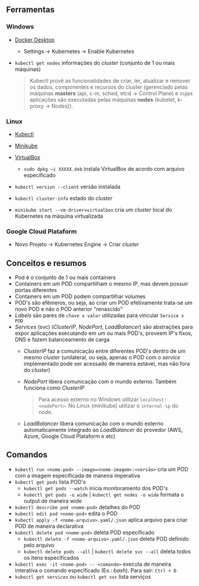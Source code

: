 ## Ferramentas

### Windows
- [Docker Desktop](https://docs.docker.com/desktop/install/windows-install/)
    - Settings -> Kubernetes -> Enable Kubernetes

- `kubectl get nodes` informações do _cluster_ (conjunto de 1 ou mais máquinas)

    >Kubectl provê as funcionalidades de criar, ler, atualizar e remover os dados, componentes e recursos do cluster (gerenciado pelas máquinas **masters** (api, c-m, sched, etcd -> Control Plane) e cujas aplicações são executadas pelas máquinas **nodes** (kubelet, k-proxy -> Nodes)).

### Linux
- [Kubectl](https://kubernetes.io/pt-br/docs/tasks/tools/install-kubectl-linux/)
- [Minikube](https://kubernetes.io/fr/docs/tasks/tools/install-minikube/)
- [VirtualBox](https://www.virtualbox.org/)
    - `sudo dpkg –i XXXXX.deb` instala VirtualBox de acordo com arquivo especificado

- `kubectl version --client` versão instalada
- `kubectl cluster-info` estado do _cluster_
- `minikube start --vm-driver=virtualbox` cria um _cluster_ local do Kubernetes na máquina virtualizada

### Google Cloud Plataform
- Novo Projeto -> Kubernetes Engine -> Criar _cluster_

## Conceitos e resumos
- Pod é o conjunto de 1 ou mais containers
- Containers em um POD compartilham o mesmo IP, mas devem possuir portas diferentes
- Containers em um POD podem compartilhar volumes
- POD's são efêmeros, ou seja, ao criar um POD efetivamente trata-se um novo POD e não o POD anterior "renascido"
- _Labels_ são pares de `chave x valor` utilizadas para vincular `Service x POD`
- _Services_ (svc) (_ClusterIP_, _NodePort_, _LoadBalancer_) são abstrações para expor aplicações executando em um ou mais POD's, proveem IP's fixos, DNS e fazem balanceamento de carga
    - _ClusterIP_ faz a comunicação entre diferentes POD's dentro de um mesmo _cluster_ (unilateral, ou seja, apenas o POD com o _service_ implementado pode ser acessado de maneira estável, mas não fora do _cluster_)
    - _NodePort_ libera comunicação com o mundo externo. Também funciona como _ClusterIP_

        >Para acesso externo no Windows utilizar `localhost:<nodePort>`. No Linux (minikube) utilizar o `internal-ip` do node.

    - _LoadBalancer_ libera comunicação com o mundo externo automaticamente integrado ao _LoadBalancer_ do provedor (AWS, Azure, Google Cloud Plataform e etc)

## Comandos
- `kubectl run <nome-pod> --image=<nome-imagem>:<versão>` cria um POD com a imagem especificada de maneira imperativa
- `kubectl get pods` lista POD's
    - `kubectl get pods --watch` inicia monitoramento dos POD's
    - `kubectl get pods -o wide` | `kubectl get nodes -o wide` formata o output de maneira wide
- `kubectl describe pod <nome-pod>` detalhes do POD
- `kubectl edit pod <nome-pod>` edita o POD
- `kubectl apply -f <nome-arquivo>.yaml/.json` aplica arquivo para criar POD de maneira declarativa
- `kubectl delete pod <nome-pod>` deleta POD especificado
    - `kubectl delete -f <nome-arquivo>.yaml/.json` deleta POD definido pelo arquivo
    - `kubectl delete pods --all` | `kubectl delete svc --all` deleta todos os itens especificados
- `kubectl exec -it <nome-pod> -- <comando>` executa de maneira interativa o comando especificado (Ex.: _bash_). Para sair: `Ctrl + D`
- `kubectl get services` ou `kubectl get svc` lista serviços